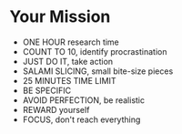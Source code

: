 # Your Mission

- ONE HOUR research time
- COUNT TO 10, identify procrastination
- JUST DO IT, take action
- SALAMI SLICING, small bite-size pieces
- 25 MINUTES TIME LIMIT
- BE SPECIFIC
- AVOID PERFECTION, be realistic
- REWARD yourself
- FOCUS, don't reach everything